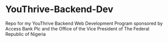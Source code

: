 # YouThrive-Backend-Dev
Repo for my YouThrive Backend Web Development Program sponsored by Access Bank Plc and the Office of the Vice President of The Federal Republic of Nigeria
